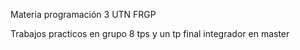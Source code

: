 Materia programación 3 UTN FRGP

Trabajos practicos en grupo 
8 tps y un tp final integrador en master

